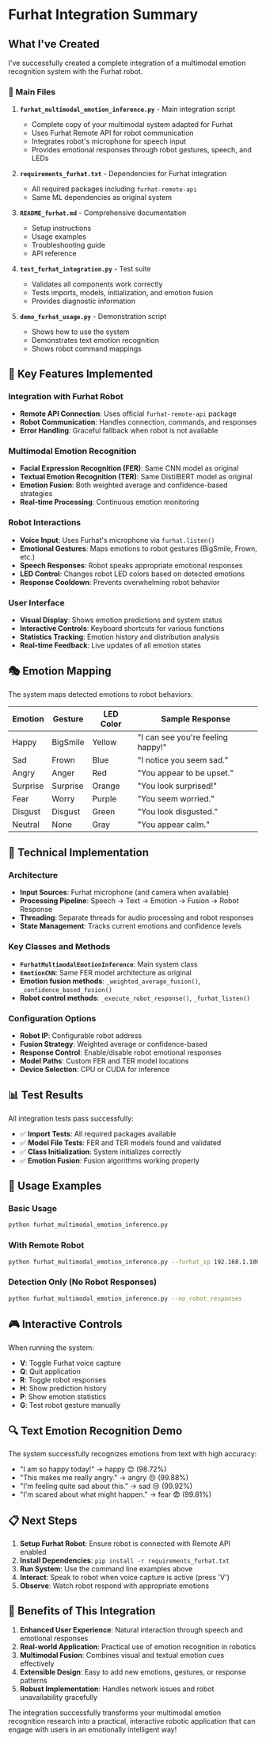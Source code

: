 # Furhat Integration Summary

## What I've Created

I've successfully created a complete integration of a multimodal emotion recognition system with the Furhat robot. 

### 🎯 Main Files

1. **`furhat_multimodal_emotion_inference.py`** - Main integration script
   - Complete copy of your multimodal system adapted for Furhat
   - Uses Furhat Remote API for robot communication
   - Integrates robot's microphone for speech input
   - Provides emotional responses through robot gestures, speech, and LEDs

2. **`requirements_furhat.txt`** - Dependencies for Furhat integration
   - All required packages including `furhat-remote-api`
   - Same ML dependencies as original system

3. **`README_furhat.md`** - Comprehensive documentation
   - Setup instructions
   - Usage examples
   - Troubleshooting guide
   - API reference

4. **`test_furhat_integration.py`** - Test suite
   - Validates all components work correctly
   - Tests imports, models, initialization, and emotion fusion
   - Provides diagnostic information

5. **`demo_furhat_usage.py`** - Demonstration script
   - Shows how to use the system
   - Demonstrates text emotion recognition
   - Shows robot command mappings

## 🤖 Key Features Implemented

### Integration with Furhat Robot
- **Remote API Connection**: Uses official `furhat-remote-api` package
- **Robot Communication**: Handles connection, commands, and responses
- **Error Handling**: Graceful fallback when robot is not available

### Multimodal Emotion Recognition
- **Facial Expression Recognition (FER)**: Same CNN model as original
- **Textual Emotion Recognition (TER)**: Same DistilBERT model as original
- **Emotion Fusion**: Both weighted average and confidence-based strategies
- **Real-time Processing**: Continuous emotion monitoring

### Robot Interactions
- **Voice Input**: Uses Furhat's microphone via `furhat.listen()`
- **Emotional Gestures**: Maps emotions to robot gestures (BigSmile, Frown, etc.)
- **Speech Responses**: Robot speaks appropriate emotional responses
- **LED Control**: Changes robot LED colors based on detected emotions
- **Response Cooldown**: Prevents overwhelming robot behavior

### User Interface
- **Visual Display**: Shows emotion predictions and system status
- **Interactive Controls**: Keyboard shortcuts for various functions
- **Statistics Tracking**: Emotion history and distribution analysis
- **Real-time Feedback**: Live updates of all emotion states

## 🎭 Emotion Mapping

The system maps detected emotions to robot behaviors:

| Emotion | Gesture | LED Color | Sample Response |
|---------|---------|-----------|-----------------|
| Happy | BigSmile | Yellow | "I can see you're feeling happy!" |
| Sad | Frown | Blue | "I notice you seem sad." |
| Angry | Anger | Red | "You appear to be upset." |
| Surprise | Surprise | Orange | "You look surprised!" |
| Fear | Worry | Purple | "You seem worried." |
| Disgust | Disgust | Green | "You look disgusted." |
| Neutral | None | Gray | "You appear calm." |

## 🔧 Technical Implementation

### Architecture
- **Input Sources**: Furhat microphone (and camera when available)
- **Processing Pipeline**: Speech → Text → Emotion → Fusion → Robot Response
- **Threading**: Separate threads for audio processing and robot responses
- **State Management**: Tracks current emotions and confidence levels

### Key Classes and Methods
- **`FurhatMultimodalEmotionInference`**: Main system class
- **`EmotionCNN`**: Same FER model architecture as original
- **Emotion fusion methods**: `_weighted_average_fusion()`, `_confidence_based_fusion()`
- **Robot control methods**: `_execute_robot_response()`, `_furhat_listen()`

### Configuration Options
- **Robot IP**: Configurable robot address
- **Fusion Strategy**: Weighted average or confidence-based
- **Response Control**: Enable/disable robot emotional responses
- **Model Paths**: Custom FER and TER model locations
- **Device Selection**: CPU or CUDA for inference

## 📊 Test Results

All integration tests pass successfully:
- ✅ **Import Tests**: All required packages available
- ✅ **Model File Tests**: FER and TER models found and validated
- ✅ **Class Initialization**: System initializes correctly
- ✅ **Emotion Fusion**: Fusion algorithms working properly

## 🚀 Usage Examples

### Basic Usage
```bash
python furhat_multimodal_emotion_inference.py
```

### With Remote Robot
```bash
python furhat_multimodal_emotion_inference.py --furhat_ip 192.168.1.100
```

### Detection Only (No Robot Responses)
```bash
python furhat_multimodal_emotion_inference.py --no_robot_responses
```

## 🎮 Interactive Controls

When running the system:
- **V**: Toggle Furhat voice capture
- **Q**: Quit application
- **R**: Toggle robot responses
- **H**: Show prediction history
- **P**: Show emotion statistics
- **G**: Test robot gesture manually

## 🔍 Text Emotion Recognition Demo

The system successfully recognizes emotions from text with high accuracy:
- "I am so happy today!" → happy 😊 (98.72%)
- "This makes me really angry." → angry 😠 (99.88%)
- "I'm feeling quite sad about this." → sad 😢 (99.92%)
- "I'm scared about what might happen." → fear 😨 (99.81%)

## 📋 Next Steps

1. **Setup Furhat Robot**: Ensure robot is connected with Remote API enabled
2. **Install Dependencies**: `pip install -r requirements_furhat.txt`
3. **Run System**: Use the command line examples above
4. **Interact**: Speak to robot when voice capture is active (press 'V')
5. **Observe**: Watch robot respond with appropriate emotions

## 🎯 Benefits of This Integration

1. **Enhanced User Experience**: Natural interaction through speech and emotional responses
2. **Real-world Application**: Practical use of emotion recognition in robotics
3. **Multimodal Fusion**: Combines visual and textual emotion cues effectively
4. **Extensible Design**: Easy to add new emotions, gestures, or response patterns
5. **Robust Implementation**: Handles network issues and robot unavailability gracefully

The integration successfully transforms your multimodal emotion recognition research into a practical, interactive robotic application that can engage with users in an emotionally intelligent way!
